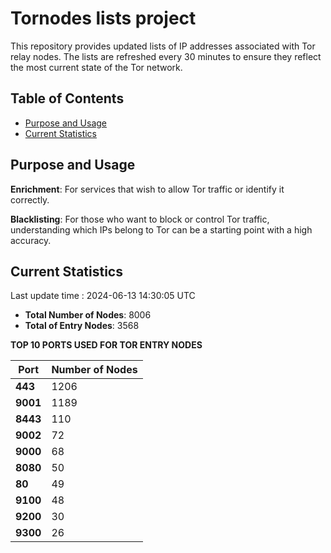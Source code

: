 # Tornodes lists project

This repository provides updated lists of IP addresses associated with Tor relay nodes. The lists are refreshed every 30 minutes to ensure they reflect the most current state of the Tor network.

## Table of Contents

- [Purpose and Usage](#purpose-and-usage)
- [Current Statistics](#current-statistics)


## Purpose and Usage

**Enrichment**: For services that wish to allow Tor traffic or identify it correctly.

**Blacklisting**: For those who want to block or control Tor traffic, understanding which IPs belong to Tor can be a starting point with a high accuracy.

## Current Statistics

Last update time : 2024-06-13 14:30:05 UTC

- **Total Number of Nodes**: 8006
- **Total of Entry Nodes**: 3568

**TOP 10 PORTS USED FOR TOR ENTRY NODES**

| **Port** | **Number of Nodes** |
|------|-----------------|
| **443**   | 1206  |
| **9001**   | 1189  |
| **8443**   | 110  |
| **9002**   | 72  |
| **9000**   | 68  |
| **8080**   | 50  |
| **80**   | 49  |
| **9100**   | 48  |
| **9200**   | 30  |
| **9300**   | 26  |

